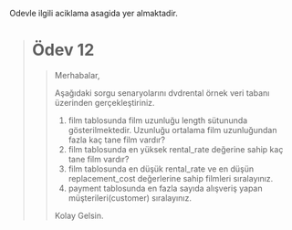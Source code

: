 Odevle ilgili aciklama asagida yer almaktadir.

> # Ödev 12
> > 
> > Merhabalar,
> > 
> > Aşağıdaki sorgu senaryolarını dvdrental örnek veri tabanı üzerinden gerçekleştiriniz.
> > 1. film tablosunda film uzunluğu length sütununda gösterilmektedir. Uzunluğu ortalama film uzunluğundan fazla kaç tane film vardır?
> > 2. film tablosunda en yüksek rental_rate değerine sahip kaç tane film vardır?
> > 3. film tablosunda en düşük rental_rate ve en düşün replacement_cost değerlerine sahip filmleri sıralayınız.
> > 4. payment tablosunda en fazla sayıda alışveriş yapan müşterileri(customer) sıralayınız.
> > 
> > Kolay Gelsin.
